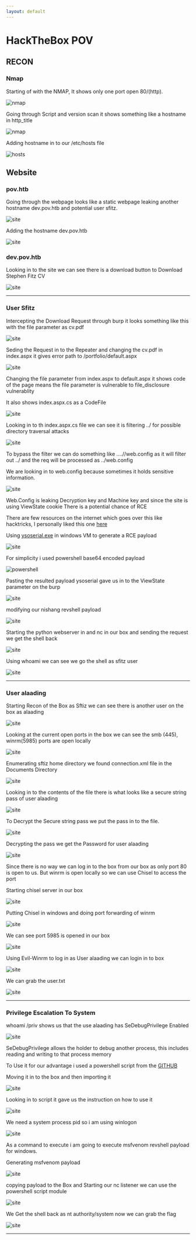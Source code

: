 ```yaml
---
layout: default
---
```

# HackTheBox POV

## RECON

### Nmap

Starting of with the NMAP, It shows  only one port open 80/(http).

![nmap](./htb/pics/1.png)

Going through Script and version scan it shows something like a hostname in http_title

![nmap](./htb/pics/2.png)

Adding hostname in to our /etc/hosts file

![hosts](./htb/pics/3.png)


## Website

### pov.htb

Going through the webpage looks like a static webpage leaking another hostname dev.pov.htb and potential user sfitz.

![site](./htb/pics/4.png)

Adding the hostname dev.pov.htb

![site](./htb/pics/5.png)

### dev.pov.htb

Looking in to the site we can see there is a download button to Download Stephen Fitz CV

![site](./htb/pics/6.png)

* * *

### User Sfitz

Intercepting the Download Request through burp it looks something like this with the file parameter as cv.pdf 

![site](./htb/pics/7.png)

Seding the Request in to the Repeater and changing the cv.pdf in index.aspx it gives error path to /portfolio/default.aspx

![site](./htb/pics/8.png)

Changing the file parameter from index.aspx to default.aspx it shows code of the page means the file parameter is vulnerable to file_disclosure vulnerablity

It also shows index.aspx.cs as a CodeFile

![site](./htb/pics/9.png)

Looking in to th index.aspx.cs file we can see it is filtering ../ for possible directory traversal attacks 

![site](./htb/pics/10.png)

To bypass the filter we can do something like ....//web.config as it will filter out ../ and the req will be processed as ../web.config

We are looking in to web.config because sometimes it holds sensitive information.

![site](./htb/pics/11.png)

Web.Config is leaking Decryption key and Machine key and since the site is using ViewState cookie There is a potential chance of RCE

There are few resources on the internet which goes over this like hacktricks, I personally liked this one [here](https://blog.liquidsec.net/2021/06/01/asp-net-cryptography-for-pentesters/) 

Using [ysoserial.exe](https://github.com/pwntester/ysoserial.net/releases/tag/v1.35) in windows VM to generate a RCE payload 

![site](./htb/pics/13.png)

For simplicity i used powershell base64 encoded payload

![powershell](./htb/pics/12.png)

Pasting the resulted payload ysoserial gave us in to the ViewState parameter on the burp

![site](./htb/pics/14.png)

modifying our nishang revshell payload 

![site](./htb/pics/15.png)

Starting the python webserver in and nc in our box and sending the request we get the shell back 

![site](./htb/pics/17.png)

Using whoami we can see we go the shell as sfitz user

![site](./htb/pics/18.png)

* * *

### User alaading

Starting Recon of the Box as Sftiz we can see there is another user on the box as alaading


![site](./htb/pics/19.png)

Looking at the current open ports in the box we can see the smb (445), winrm(5985) ports are open locally

![site](./htb/pics/20.png)

Enumerating sftiz home directory we found connection.xml file in the Documents Directory

![site](./htb/pics/21.png)

Looking in to the contents of the file there is what looks like a secure string pass of user alaading

![site](./htb/pics/22.png)

To Decrypt the Secure string pass we put the pass in to the file.

![site](./htb/pics/23.png)

Decrypting the pass we get the Password for user alaading

![site](./htb/pics/24.png)

Since there is no way we can log in to the box from our box as only port 80 is open to us. But winrm is open locally so we can use Chisel to access the port

Starting chisel server in our box 

![site](./htb/pics/26.png)

Putting Chisel in windows and doing port forwarding of winrm

![site](./htb/pics/27.png)

We can see port 5985 is opened in our box

![site](./htb/pics/28.png)

Using Evil-Winrm to log in as User alaading we can login in to box

![site](./htb/pics/29.png)

We can grab the user.txt 

![site](./htb/pics/31.png)

* * *

### Privilege Escalation To System

whoami /priv shows us that the use alaading has SeDebugPrivilege Enabled

![site](./htb/pics/30.png)

SeDebugPrivilege allows the holder to debug another process, this includes reading and writing to that process memory

To Use it for our advantage i used a powershell script from the [GITHUB](https://github.com/decoder-it/psgetsystem)

Moving it in to the box and then importing it 

![site](./htb/pics/33.png)

Looking in to script it gave us the instruction on how to use it

![site](./htb/pics/34.png)

We need a system process pid so i am using winlogon 

![site](./htb/pics/36.png)

As a command to execute i am going to execute msfvenom revshell payload for windows.

Generating msfvenom payload

![site](./htb/pics/35.png)

copying payload to the Box and Starting our nc listener we can use the powershell script module 

![site](./htb/pics/37.png)

We Get the shell back as nt authority/system now we can grab the flag

![site](./htb/pics/39.png)

* * *

